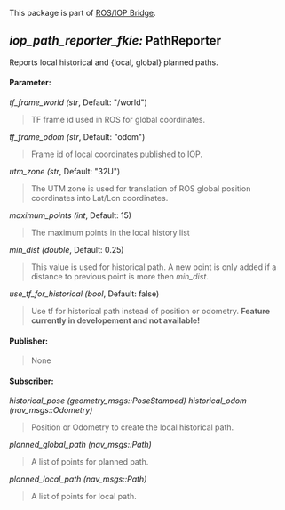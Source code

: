 This package is part of [ROS/IOP Bridge](https://github.com/fkie/iop_core/blob/master/README.md).


## _iop_path_reporter_fkie:_ PathReporter

Reports local historical and {local, global} planned paths.

#### Parameter:

_tf_frame_world (str_, Default: "/world")

> TF frame id used in ROS for global coordinates.

_tf_frame_odom (str_, Default: "odom")

> Frame id of local coordinates published to IOP.

_utm_zone (str_, Default: "32U")

> The UTM zone is used for translation of ROS global position coordinates into Lat/Lon coordinates.

_maximum_points (int_, Default: 15)

> The maximum points in the local history list

_min_dist (double_, Default: 0.25)

> This value is used for historical path. A new point is only added if a distance to previous point is more then _min_dist_.

_use_tf_for_historical (bool_, Default: false)

> Use tf for historical path instead of position or odometry. **Feature currently in developement and not available!**

#### Publisher:

> None

#### Subscriber:

_historical_pose (geometry_msgs::PoseStamped)_
_historical_odom (nav_msgs::Odometry)_

> Position or Odometry to create the local historical path.

_planned_global_path (nav_msgs::Path)_

> A list of points for planned path.

_planned_local_path (nav_msgs::Path)_

> A list of points for local path.

